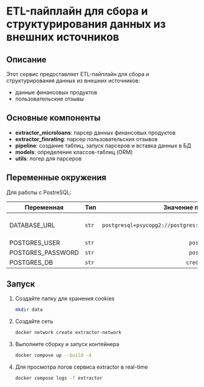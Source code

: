 # ETL-пайплайн для сбора и структурирования данных из внешних источников

## Описание
Этот сервис предоставляет ETL-пайплайн для сбора и структурирования данных из внешних источников:

- данные финансовых продуктов
- пользовательские отзывы

## Основные компоненты
- **extractor_microloans**: парсер данных финансовых продуктов
- **extractor_finrating**: парсер пользовательских отзывов
- **pipeline**: создание таблиц, запуск парсеров и вставка данных в БД
- **models**: определение классов-таблиц (ORM)
- **utils**: логер для парсеров


## Переменные окружения

Для работы с PostreSQL:

| Переменная           |  Тип  |        Значение по умолчанию          | Комментарий                                                      |
| -------------------- | ----- | :-----------------------------------: | ---------------------------------------------------------------- |
| DATABASE_URL              | `str` | `postgresql+psycopg2://postgres:postgres@postgres:5432/credistory` | URL для доступа к базе данных                                                 |
| POSTGRES_USER   | `str` |   `postgres`   | Пользователь            |
| POSTGRES_PASSWORD | `str` |  `postgres`  | Пароль |
| POSTGRES_DB             | `str` |      `credistory`                 |        название БД                                |

## Запуск

1. Создайте папку для хранения cookies
    ```bash
   mkdir data
   ```
2. Создайте сеть
   ```bash
   docker network create extractor-network
   ```
3. Выполните сборку и запуск контейнера
   ```bash
   docker compose up --build -d
   ```
4. Для просмотра логов сервиса extractor в real-time
    ```bash
    docker compose logs -f extractor
    ```

